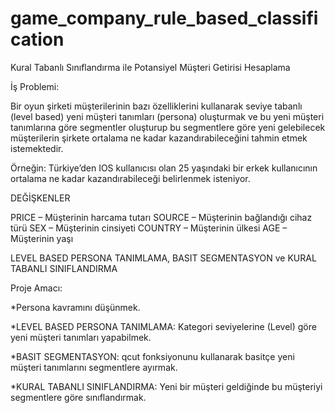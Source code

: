 # game_company_rule_based_classification

Kural Tabanlı Sınıflandırma ile Potansiyel Müşteri Getirisi Hesaplama

İş Problemi:

Bir oyun şirketi müşterilerinin bazı özelliklerini kullanarak seviye tabanlı (level based) yeni müşteri tanımları (persona) oluşturmak ve bu yeni müşteri tanımlarına göre segmentler oluşturup bu segmentlere göre yeni gelebilecek müşterilerin şirkete ortalama ne kadar kazandırabileceğini tahmin etmek istemektedir.

Örneğin: Türkiye’den IOS kullanıcısı olan 25 yaşındaki bir erkek kullanıcının ortalama ne kadar kazandırabileceği belirlenmek isteniyor.

DEĞİŞKENLER

PRICE – Müşterinin harcama tutarı
SOURCE – Müşterinin bağlandığı cihaz türü
SEX – Müşterinin cinsiyeti
COUNTRY – Müşterinin ülkesi
AGE – Müşterinin yaşı

LEVEL BASED PERSONA TANIMLAMA, BASIT SEGMENTASYON ve KURAL TABANLI SINIFLANDIRMA

Proje Amacı:

*Persona kavramını düşünmek.

*LEVEL BASED PERSONA TANIMLAMA: Kategori seviyelerine (Level) göre yeni müşteri tanımları yapabilmek.

*BASIT SEGMENTASYON: qcut fonksiyonunu kullanarak basitçe yeni müşteri tanımlarını segmentlere ayırmak.

*KURAL TABANLI SINIFLANDIRMA: Yeni bir müşteri geldiğinde bu müşteriyi segmentlere göre sınıflandırmak.
